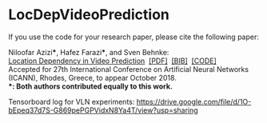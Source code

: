 # LocDepVideoPrediction

If you use the code for your research paper, please cite the following paper:
<p>
  Niloofar Azizi<b>*</b>, Hafez Farazi<b>*</b>, and Sven Behnke:<br>
  <a href="http://www.ais.uni-bonn.de/~hfarazi/papers/LocDep.pdf"><u>Location Dependency in Video Prediction</u></a>&nbsp;
  <a href="http://www.ais.uni-bonn.de/~hfarazi/papers/LocDep.pdf">[PDF]</a>&nbsp;
  <a href="http://www.ais.uni-bonn.de/~hfarazi/papers/LocDep.bib">[BIB]</a>&nbsp;
  <a href="https://github.com/AIS-Bonn/LocDepVideoPrediction">[CODE]</a><br>
  Accepted for 27th International Conference on Artificial Neural Networks (ICANN), Rhodes, Greece, to appear October 2018.<br><b> *: Both authors contributed equally to this work.</b><br>
</p>

Tensorboard log for VLN experiments:
https://drive.google.com/file/d/1O-bEpeq37d7S-G869pePGPVidxN8Ya4T/view?usp=sharing
